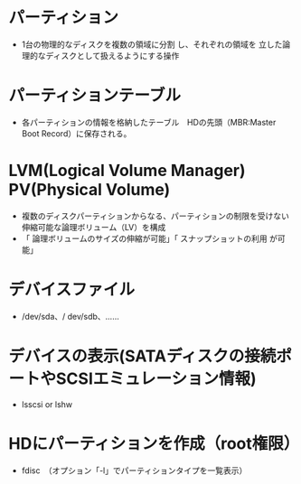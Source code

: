 # パーティション
- 1台の物理的なディスクを複数の領域に分割 し、それぞれの領域を 立した論理的なディスクとして扱えるようにする操作

# パーティションテーブル
- 各パーティションの情報を格納したテーブル　HDの先頭（MBR:Master Boot Record）に保存される。

# LVM(Logical Volume Manager) PV(Physical Volume)
- 複数のディスクパーティションからなる、パーティションの制限を受けない伸縮可能な論理ボリューム（LV）を構成
- 「 論理ボリュームのサイズの伸縮が可能」「 スナップショットの利用 が可能」

# デバイスファイル
- /dev/sda、/ dev/sdb、……

# デバイスの表示(SATAディスクの接続ポートやSCSIエミュレーション情報)
- lsscsi or lshw

# HDにパーティションを作成（root権限）
- fdisc　（オプション「-l」でパーティションタイプを一覧表示）
